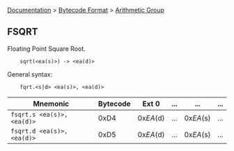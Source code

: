 [Documentation](../../README.md) > [Bytecode Format](../README.md) > [Arithmetic Group](../InstructionsArithmetic.md)

## FSQRT

Floating Point Square Root.

        sqrt(<ea(s)>) -> <ea(d)>

General syntax:

        fqrt.<s|d> <ea(s)>, <ea(d)>

| Mnemonic | Bytecode | Ext 0 | ... | ... | ... |
| - | - | - | - | - | - |
| `fsqrt.s <ea(s)>, <ea(d)>` | 0xD4 | 0x*EA*(d) | ... | 0x*EA*(s) | ... |
| `fsqrt.d <ea(s)>, <ea(d)>` | 0xD5 | 0x*EA*(d) | ... | 0x*EA*(s) | ... |
